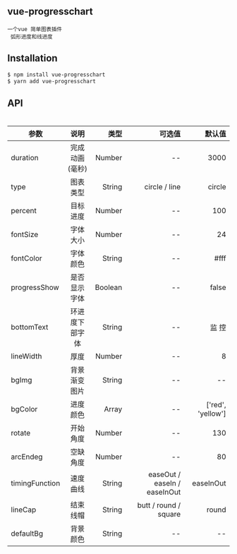 
## vue-progresschart
```
一个vue 简单图表插件
 弧形进度和线进度
``` 

## Installation

```bash
$ npm install vue-progresschart
$ yarn add vue-progresschart
```

## API
# 


| 参数   |  说明  |  类型 |   可选值 |默认值 |
|--------|:-------:|------:|------:|------:|
| duration |  完成动画(毫秒) | Number| --| 3000|
| type |  图表类型 | String| circle / line | circle|
| percent |目标进度 | Number| --| 100|
| fontSize |字体大小 | Number| --| 24|
| fontColor |字体颜色 | String| --| #fff|
| progressShow |是否显示字体 | Boolean| --| false|
| bottomText |环进度下部字体 | String| --| 监 控|
| lineWidth |厚度 | Number| --| 8|
| bgImg |背景渐变图片 | String| --| --|
| bgColor |进度颜色| Array|--| ['red', 'yellow']|
| rotate |开始角度 | Number|--| 130|
| arcEndeg |空缺角度 | Number|--| 80|
| timingFunction |速度曲线 | String|easeOut / easeIn / easeInOut| easeInOut|
| lineCap |结束线帽 | String| butt / round / square| round|
| defaultBg |背景颜色 | String|--| --|

